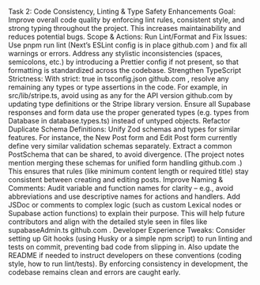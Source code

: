 Task 2: Code Consistency, Linting & Type Safety Enhancements
Goal: Improve overall code quality by enforcing lint rules, consistent style, and strong typing throughout the project. This increases maintainability and reduces potential bugs.
Scope & Actions:
Run Lint/Format and Fix Issues: Use pnpm run lint (Next’s ESLint config is in place
github.com
) and fix all warnings or errors. Address any stylistic inconsistencies (spaces, semicolons, etc.) by introducing a Prettier config if not present, so that formatting is standardized across the codebase.
Strengthen TypeScript Strictness: With strict: true in tsconfig.json
github.com
, resolve any remaining any types or type assertions in the code. For example, in src/lib/stripe.ts, avoid using as any for the API version
github.com
by updating type definitions or the Stripe library version. Ensure all Supabase responses and form data use the proper generated types (e.g. types from Database in database.types.ts) instead of untyped objects.
Refactor Duplicate Schema Definitions: Unify Zod schemas and types for similar features. For instance, the New Post form and Edit Post form currently define very similar validation schemas separately. Extract a common PostSchema that can be shared, to avoid divergence. (The project notes mention merging these schemas for unified form handling
github.com
.) This ensures that rules (like minimum content length or required title) stay consistent between creating and editing posts.
Improve Naming & Comments: Audit variable and function names for clarity – e.g., avoid abbreviations and use descriptive names for actions and handlers. Add JSDoc or comments to complex logic (such as custom Lexical nodes or Supabase action functions) to explain their purpose. This will help future contributors and align with the detailed style seen in files like supabaseAdmin.ts
github.com
.
Developer Experience Tweaks: Consider setting up Git hooks (using Husky or a simple npm script) to run linting and tests on commit, preventing bad code from slipping in. Also update the README if needed to instruct developers on these conventions (coding style, how to run lint/tests). By enforcing consistency in development, the codebase remains clean and errors are caught early.
